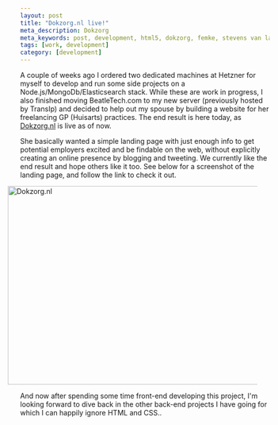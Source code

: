```yaml
---
layout: post
title: "Dokzorg.nl live!"
meta_description: Dokzorg
meta_keywords: post, development, html5, dokzorg, femke, stevens van langen
tags: [work, development]
category: [development]
---
```


A couple of weeks ago I ordered two dedicated machines at Hetzner for myself to develop and run some side projects on a Node.js/MongoDb/Elasticsearch stack.
While these are work in progress, I also finished moving BeatleTech.com to my new server (previously hosted by TransIp) and decided to help out my spouse by
building a website for her freelancing GP (Huisarts) practices. The end result is here today, as <a href="http://dokzorg.nl" target="blank">Dokzorg.nl</a> is live as of now.

She basically wanted a simple landing page with just enough info to get potential employers excited and be findable on the web, without explicitly creating
an online presence by blogging and tweeting. We currently like the end result and hope others like it too. See below for a screenshot of the landing page, and follow the
link to check it out.

<a style="margin-left:-25px;" href="http://dokzorg.nl" target="blank"><img src="http://beatletech.s3.amazonaws.com/dokzorg.png" alt="Dokzorg.nl" height="400" width="720"></a>

And now after spending some time front-end developing this project,
I'm looking forward to dive back in the other back-end projects I have going for which I can happily ignore HTML and CSS..
